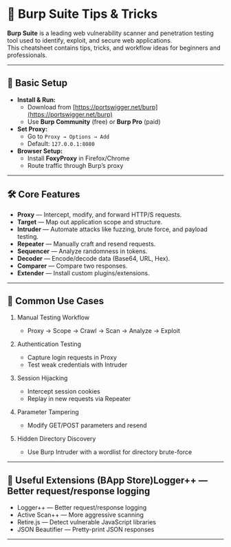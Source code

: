 # 🐞 Burp Suite Tips & Tricks

**Burp Suite** is a leading web vulnerability scanner and penetration testing tool used to identify, exploit, and secure web applications.  
This cheatsheet contains tips, tricks, and workflow ideas for beginners and professionals.

---

## 🚀 Basic Setup

- **Install & Run:**
  - Download from [https://portswigger.net/burp](https://portswigger.net/burp)
  - Use **Burp Community** (free) or **Burp Pro** (paid)
- **Set Proxy:**
  - Go to `Proxy → Options → Add`
  - Default: `127.0.0.1:8080`
- **Browser Setup:**
  - Install **FoxyProxy** in Firefox/Chrome
  - Route traffic through Burp’s proxy

---

## 🛠 Core Features

- **Proxy** — Intercept, modify, and forward HTTP/S requests.
- **Target** — Map out application scope and structure.
- **Intruder** — Automate attacks like fuzzing, brute force, and payload testing.
- **Repeater** — Manually craft and resend requests.
- **Sequencer** — Analyze randomness in tokens.
- **Decoder** — Encode/decode data (Base64, URL, Hex).
- **Comparer** — Compare two responses.
- **Extender** — Install custom plugins/extensions.

---

## 🎯 Common Use Cases


1. Manual Testing Workflow
   - Proxy → Scope → Crawl → Scan → Analyze → Exploit
   
2. Authentication Testing
   - Capture login requests in Proxy
   - Test weak credentials with Intruder

3. Session Hijacking
   - Intercept session cookies
   - Replay in new requests via Repeater

4. Parameter Tampering
   - Modify GET/POST parameters and resend

5. Hidden Directory Discovery
   - Use Burp Intruder with a wordlist for directory brute-force

---

## 🧠 Useful Extensions (BApp Store)Logger++ — Better request/response logging

- Logger++ — Better request/response logging
- Active Scan++ — More aggressive scanning
- Retire.js — Detect vulnerable JavaScript libraries
- JSON Beautifier — Pretty-print JSON responses

---

